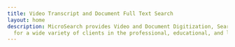 ```yaml
---
title: Video Transcript and Document Full Text Search
layout: home
description: MicroSearch provides Video and Document Digitization, Search, and SEO
  for a wide variety of clients in the professional, educational, and labor sectors.
---
```


